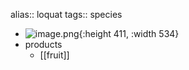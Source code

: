 alias:: loquat
tags:: species

- ![image.png](https://peach-geographical-bat-397.mypinata.cloud/ipfs/QmbEe4nwMKoHkqLFHFmBxgWY9H3c9mGx7A27PCNAfn9KJn){:height 411, :width 534}
- products
	- [[fruit]]